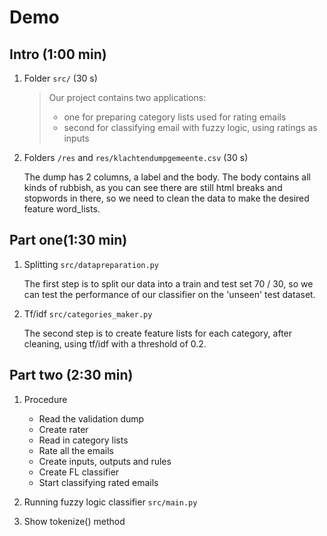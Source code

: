 # Demo

## Intro (1:00 min)

1. Folder `src/` (30 s)

    > Our project contains two applications:
    > - one for preparing category lists used for rating emails
    > - second for classifying email with fuzzy logic, using ratings as inputs

1. Folders `/res` and `res/klachtendumpgemeente.csv` (30 s)

    The dump has 2 columns, a label and the body. The body contains
    all kinds of rubbish, as you can see there are still html breaks
    and stopwords in there, so we need to clean the data to make the
    desired feature word_lists.

## Part one(1:30 min)

1. Splitting `src/datapreparation.py`

    The first step is to split our data into a train and test set 70 /
    30, so we can test the performance of our classifier on the
    'unseen' test dataset.

1. Tf/idf `src/categories_maker.py`

    The second step is to create feature lists for each category,
    after cleaning, using tf/idf with a threshold of 0.2.

## Part two (2:30 min)

1. Procedure
   * Read the validation dump
   * Create rater
   * Read in category lists
   * Rate all the emails
   * Create inputs, outputs and rules
   * Create FL classifier
   * Start classifying rated emails

1. Running fuzzy logic classifier
    `src/main.py`

1. Show tokenize() method
